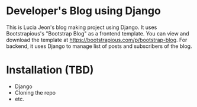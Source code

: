 # Developer's Blog using Django

This is Lucia Jeon's blog making project using Django.
It uses Bootstrapious's "Bootstrap Blog" as a frontend template. You can view and download the template at https://bootstrapious.com/p/bootstrap-blog.
For backend, it uses Django to manage list of posts and subscribers of the blog.

# Installation (TBD)
- Django
- Cloning the repo
- etc.
